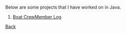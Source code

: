 Below are some projects that I have worked on in Java. 

1. [Boat CrewMember Log](BoatProject.md)

[Back](index.md)
